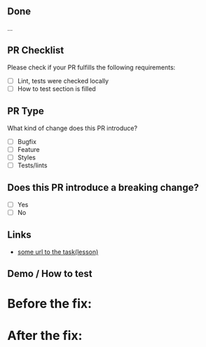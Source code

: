 ## Done
...

## PR Checklist
Please check if your PR fulfills the following requirements:
- [ ] Lint, tests were checked locally
- [ ] How to test section is filled

## PR Type
What kind of change does this PR introduce?
- [ ] Bugfix
- [ ] Feature
- [ ] Styles 
- [ ] Tests/lints

## Does this PR introduce a breaking change?
- [ ] Yes
- [ ] No

## Links
- [some url to the task(lesson)](...)

## Demo / How to test

# Before the fix:

# After the fix:



